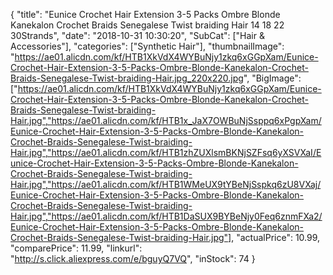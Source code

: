 {
	"title": "Eunice Crochet Hair Extension 3-5 Packs Ombre Blonde Kanekalon Crochet Braids Senegalese Twist braiding Hair 14 18 22  30Strands",
	"date": "2018-10-31 10:30:20",
	"SubCat": ["Hair & Accessories"],
	"categories": ["Synthetic Hair"],
	"thumbnailImage": "https://ae01.alicdn.com/kf/HTB1XkVdX4WYBuNjy1zkq6xGGpXam/Eunice-Crochet-Hair-Extension-3-5-Packs-Ombre-Blonde-Kanekalon-Crochet-Braids-Senegalese-Twist-braiding-Hair.jpg_220x220.jpg",
	"BigImage": ["https://ae01.alicdn.com/kf/HTB1XkVdX4WYBuNjy1zkq6xGGpXam/Eunice-Crochet-Hair-Extension-3-5-Packs-Ombre-Blonde-Kanekalon-Crochet-Braids-Senegalese-Twist-braiding-Hair.jpg","https://ae01.alicdn.com/kf/HTB1x_JaX7OWBuNjSsppq6xPgpXam/Eunice-Crochet-Hair-Extension-3-5-Packs-Ombre-Blonde-Kanekalon-Crochet-Braids-Senegalese-Twist-braiding-Hair.jpg","https://ae01.alicdn.com/kf/HTB1zhZUXlsmBKNjSZFsq6yXSVXaI/Eunice-Crochet-Hair-Extension-3-5-Packs-Ombre-Blonde-Kanekalon-Crochet-Braids-Senegalese-Twist-braiding-Hair.jpg","https://ae01.alicdn.com/kf/HTB1WMeUX9tYBeNjSspkq6zU8VXaj/Eunice-Crochet-Hair-Extension-3-5-Packs-Ombre-Blonde-Kanekalon-Crochet-Braids-Senegalese-Twist-braiding-Hair.jpg","https://ae01.alicdn.com/kf/HTB1DaSUX9BYBeNjy0Feq6znmFXa2/Eunice-Crochet-Hair-Extension-3-5-Packs-Ombre-Blonde-Kanekalon-Crochet-Braids-Senegalese-Twist-braiding-Hair.jpg"],
	"actualPrice": 10.99,
	"comparePrice": 11.99,
	"linkurl": "http://s.click.aliexpress.com/e/bguyQ7VQ",
	"inStock": 74
}
